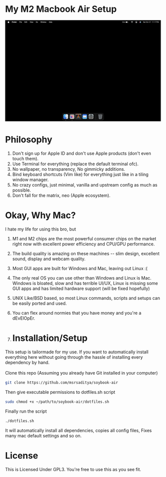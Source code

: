 # My M2 Macbook Air Setup

![My Wallpaper](https://github.com/msrsaditya/soybook-air/blob/main/wallpaper.png)

# Philosophy

1. Don't sign up for Apple ID and don't use Apple products (don't even touch them).
2. Use Terminal for everything (replace the default terminal ofc).
3. No wallpaper, no transparency, No gimmicky additions.
4. Bind keyboard shortcuts (Vim like) for everything just like in a tiling window manager.
5. No crazy configs, just minimal, vanilla and upstream config as much as possible.
6. Don't fall for the matrix, neo (Apple ecosystem).

 # Okay, Why Mac?

 I hate my life for using this bro, but
 1. M1 and M2 chips are the most powerful consumer chips on the market right now with excellent power efficiency and CPU/GPU performance.
 2. The build quality is amazing on these machines -- slim design, excellent sound, display and webcam quality.
 3. Most GUI apps are built for Windows and Mac, leaving out Linux :(
 4. The only real OS you can use other than Windows and Linux is Mac. Windows is bloated, slow and has terrible UI/UX, Linux is missing some GUI apps and has limited hardware support (will be fixed hopefully) 
 5. UNIX Like/BSD based, so most Linux commands, scripts and setups can be easily ported and used.
 6. You can flex around normies that you have money and you're a dEvElOpEr.

 7. # Installation/Setup
This setup is tailormade for my use. If you want to automatically install everything here without going through the hassle of installing every dependency by hand. <br><br>
Clone this repo (Assuming you already have Git installed in your computer)
```bash
git clone https://github.com/msrsaditya/soybook-air
```
Then give executable permissions to dotfiles.sh script
```bash
sudo chmod +x ~/path/to/soybook-air/dotfiles.sh
```
Finally run the script
```bash
./dotfiles.sh
```
It will automatically install all dependencies, copies all config files, Fixes many mac default settings and so on.

# License
This is Licensed Under GPL3. You're free to use this as you see fit.
